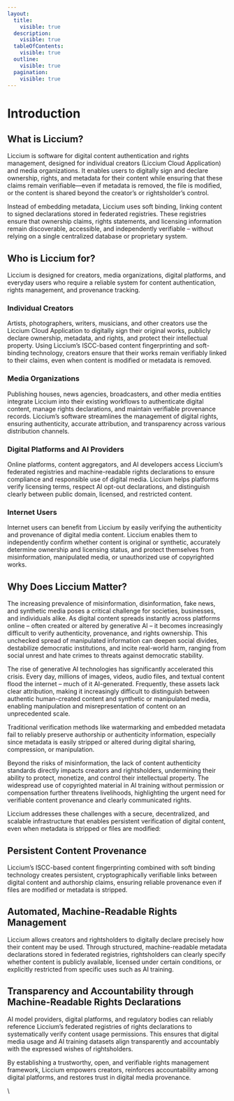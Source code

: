 ```yaml
---
layout:
  title:
    visible: true
  description:
    visible: true
  tableOfContents:
    visible: true
  outline:
    visible: true
  pagination:
    visible: true
---
```


# Introduction

## What is Liccium?

Liccium is software for digital content authentication and rights management, designed for individual creators (Liccium Cloud Application) and media organizations. It enables users to digitally sign and declare ownership, rights, and metadata for their content while ensuring that these claims remain verifiable—even if metadata is removed, the file is modified, or the content is shared beyond the creator’s or rightsholder’s control.

Instead of embedding metadata, Liccium uses soft binding, linking content to signed declarations stored in federated registries. These registries ensure that ownership claims, rights statements, and licensing information remain discoverable, accessible, and independently verifiable – without relying on a single centralized database or proprietary system.

## Who is Liccium for?

Liccium is designed for creators, media organizations, digital platforms, and everyday users who require a reliable system for content authentication, rights management, and provenance tracking.

### Individual Creators

Artists, photographers, writers, musicians, and other creators use the Liccium Cloud Application to digitally sign their original works, publicly declare ownership, metadata, and rights, and protect their intellectual property. Using Liccium’s ISCC-based content fingerprinting and soft-binding technology, creators ensure that their works remain verifiably linked to their claims, even when content is modified or metadata is removed.

### Media Organizations

Publishing houses, news agencies, broadcasters, and other media entities integrate Liccium into their existing workflows to authenticate digital content, manage rights declarations, and maintain verifiable provenance records. Liccium’s software streamlines the management of digital rights, ensuring authenticity, accurate attribution, and transparency across various distribution channels.

### Digital Platforms and AI Providers

Online platforms, content aggregators, and AI developers access Liccium’s federated registries and machine-readable rights declarations to ensure compliance and responsible use of digital media. Liccium helps platforms verify licensing terms, respect AI opt-out declarations, and distinguish clearly between public domain, licensed, and restricted content.

### Internet Users

Internet users can benefit from Liccium by easily verifying the authenticity and provenance of digital media content. Liccium enables them to independently confirm whether content is original or synthetic, accurately determine ownership and licensing status, and protect themselves from misinformation, manipulated media, or unauthorized use of copyrighted works.

## Why Does Liccium Matter?

The increasing prevalence of misinformation, disinformation, fake news, and synthetic media poses a critical challenge for societies, businesses, and individuals alike. As digital content spreads instantly across platforms online – often created or altered by generative AI – it becomes increasingly difficult to verify authenticity, provenance, and rights ownership. This unchecked spread of manipulated information can deepen social divides, destabilize democratic institutions, and incite real-world harm, ranging from social unrest and hate crimes to threats against democratic stability.

The rise of generative AI technologies has significantly accelerated this crisis. Every day, millions of images, videos, audio files, and textual content flood the internet – much of it AI-generated. Frequently, these assets lack clear attribution, making it increasingly difficult to distinguish between authentic human-created content and synthetic or manipulated media, enabling manipulation and misrepresentation of content on an unprecedented scale.&#x20;

Traditional verification methods like watermarking and embedded metadata fail to reliably preserve authorship or authenticity information, especially since metadata is easily stripped or altered during digital sharing, compression, or manipulation.

Beyond the risks of misinformation, the lack of content authenticity standards directly impacts creators and rightsholders, undermining their ability to protect, monetize, and control their intellectual property. The widespread use of copyrighted material in AI training without permission or compensation further threatens livelihoods, highlighting the urgent need for verifiable content provenance and clearly communicated rights.

Liccium addresses these challenges with a secure, decentralized, and scalable infrastructure that enables persistent verification of digital content, even when metadata is stripped or files are modified:

## Persistent Content Provenance

Liccium’s ISCC-based content fingerprinting combined with soft binding technology creates persistent, cryptographically verifiable links between digital content and authorship claims, ensuring reliable provenance even if files are modified or metadata is stripped.

## Automated, Machine-Readable Rights Management

Liccium allows creators and rightsholders to digitally declare precisely how their content may be used. Through structured, machine-readable metadata declarations stored in federated registries, rightsholders can clearly specify whether content is publicly available, licensed under certain conditions, or explicitly restricted from specific uses such as AI training.

## Transparency and Accountability through Machine-Readable Rights Declarations

AI model providers, digital platforms, and regulatory bodies can reliably reference Liccium’s federated registries of rights declarations to systematically verify content usage permissions. This ensures that digital media usage and AI training datasets align transparently and accountably with the expressed wishes of rightsholders.

By establishing a trustworthy, open, and verifiable rights management framework, Liccium empowers creators, reinforces accountability among digital platforms, and restores trust in digital media provenance.

\
